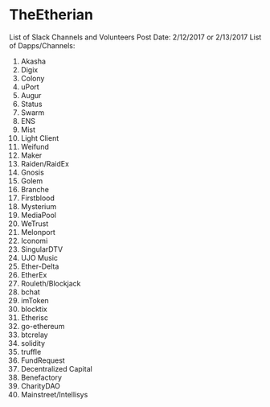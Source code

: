# TheEtherian
List of Slack Channels and Volunteers
Post Date: 2/12/2017 or 2/13/2017
List of Dapps/Channels:
1) Akasha
2) Digix
3) Colony
4) uPort
5) Augur
6) Status
7) Swarm
8) ENS
9) Mist
10) Light Client
11) Weifund
12) Maker
13) Raiden/RaidEx
14) Gnosis
15) Golem
16) Branche
17) Firstblood
18) Mysterium
19) MediaPool
20) WeTrust
21) Melonport
22) Iconomi
23) SingularDTV
24) UJO Music
25) Ether-Delta
26) EtherEx
27) Rouleth/Blockjack
28) bchat
29) imToken
30) blocktix
31) Etherisc
32) go-ethereum
33) btcrelay
34) solidity
35) truffle
36) FundRequest
37) Decentralized Capital
38) Benefactory
39) CharityDAO
40) Mainstreet/Intellisys 
